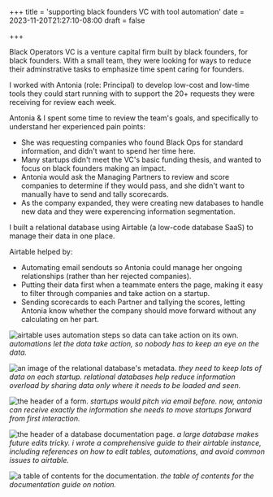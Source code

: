 +++
title = 'supporting black founders VC with tool automation'
date = 2023-11-20T21:27:10-08:00
draft = false

+++

Black Operators VC is a venture capital firm built by black founders, for black founders. With a small team, they were looking for ways to reduce their adminstrative tasks to emphasize time spent caring for founders.

I worked with Antonia (role: Principal) to develop low-cost and low-time tools they could start running with to support the 20+ requests they were receiving for review each week.

Antonia & I spent some time to review the team's goals, and specifically to understand her experienced pain points:
- She was requesting companies who found Black Ops for standard information, and didn't want to spend her time here.
- Many startups didn't meet the VC's basic funding thesis, and wanted to focus on black founders making an impact.
- Antonia would ask the Managing Partners to review and score companies to determine if they would pass, and she didn't want to manually have to send and tally scorecards.
- As the company expanded, they were creating new databases to handle new data and they were experencing information segmentation.

I built a relational database using Airtable (a low-code database SaaS) to manage their data in one place. 

Airtable helped by:
- Automating email sendouts so Antonia could manage her ongoing relationships (rather than her rejected companies).
- Putting their data first when a teammate enters the page, making it easy to filter through companies and take action on a startup.
- Sending scorecards to each Partner and tallying the scores, letting Antonia know whether the company should move forward without any calculating on her part.

![airtable uses automation steps so data can take action on its own.](/projects/blackops/automation.png)
*automations let the data take action, so nobody has to keep an eye on the data.*

![an image of the relational database's metadata.](/projects/blackops/database.png)
*they need to keep lots of data on each startup. relational databases help reduce information overload by sharing data only where it needs to be loaded and seen.*

![the header of a form.](/projects/blackops/form.png)
*startups would pitch via email before. now, antonia can receive exactly the information she needs to move startups forward from first interaction.*

![the header of a database documentation page.](/projects/blackops/notion.png)
*a large database makes future edits tricky. i wrote a comprehensive guide to their airtable instance, including references on how to edit tables, automations, and avoid common issues to airtable.*

![a table of contents for the documentation.](/projects/blackops/toc.png)
*the table of contents for the documentation guide on notion.*